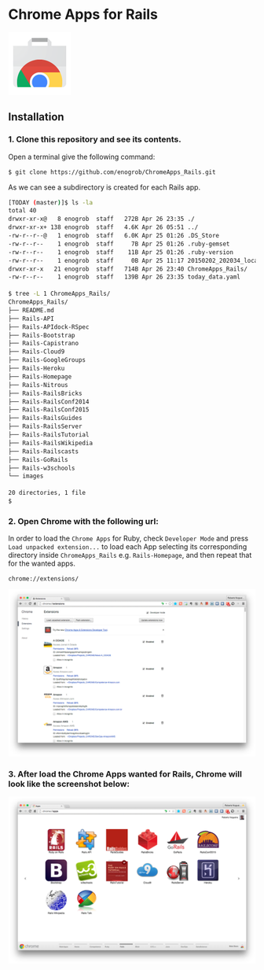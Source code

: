 # Chrome Apps for Rails

![Chrome Apps logo](images/chrome_apps.png)

## Installation

### 1. Clone this repository and see its contents.
Open a terminal give the following command:

```bash
$ git clone https://github.com/enogrob/ChromeApps_Rails.git
```

As we can see a subdirectory is created for each Rails app.

```bash
[TODAY (master)]$ ls -la
total 40
drwxr-xr-x@   8 enogrob  staff   272B Apr 26 23:35 ./
drwxr-xr-x+ 138 enogrob  staff   4.6K Apr 26 05:51 ../
-rw-r--r--@   1 enogrob  staff   6.0K Apr 25 01:26 .DS_Store
-rw-r--r--    1 enogrob  staff     7B Apr 25 01:26 .ruby-gemset
-rw-r--r--    1 enogrob  staff    11B Apr 25 01:26 .ruby-version
-rw-r--r--    1 enogrob  staff     0B Apr 25 11:17 20150202_202034_localhost.log
drwxr-xr-x   21 enogrob  staff   714B Apr 26 23:40 ChromeApps_Rails/
-rw-r--r--    1 enogrob  staff   139B Apr 26 23:35 today_data.yaml

$ tree -L 1 ChromeApps_Rails/
ChromeApps_Rails/
├── README.md
├── Rails-API
├── Rails-APIdock-RSpec
├── Rails-Bootstrap
├── Rails-Capistrano
├── Rails-Cloud9
├── Rails-GoogleGroups
├── Rails-Heroku
├── Rails-Homepage
├── Rails-Nitrous
├── Rails-RailsBricks
├── Rails-RailsConf2014
├── Rails-RailsConf2015
├── Rails-RailsGuides
├── Rails-RailsServer
├── Rails-RailsTutorial
├── Rails-RailsWikipedia
├── Rails-Railscasts
├── Rails-GoRails
├── Rails-w3schools
└── images

20 directories, 1 file
$
```

### 2. Open Chrome with the following url:
In order to load the `Chrome Apps` for Ruby, check `Developer Mode` and press `Load unpacked extension...` to load each App selecting its corresponding directory inside `ChromeApps_Rails` e.g. `Rails-Homepage`, and then repeat that for the wanted apps.

```
chrome://extensions/
```

![Chrome screenshot](images/chrome_screenshot1.png)

### 3. After load the Chrome Apps wanted for Rails, Chrome will look like the screenshot below:

![Chrome screenshot](images/chrome_screenshot2.png)